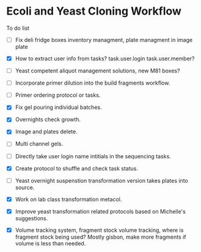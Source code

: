 Ecoli and Yeast Cloning Workflow
===

To do list

- [ ] Fix deli fridge boxes inventory managment, plate managment in image plate
- [x] How to extract user info from tasks?
task.user.login
task.user.member?
- [ ] Yeast competent aliquot management solutions, new M81 boxes?
- [ ] Incorporate primer dilution into the build fragments workflow.
- [ ] Primer ordering protocol or tasks.
- [x] Fix gel pouring individual batches.
- [x] Overnights check growth.
- [x] Image and plates delete.
- [ ] Multi channel gels.
- [ ] Directly take user login name intitials in the sequencing tasks.
- [x] Create protocol to shuffle and check task status.
- [ ] Yeast overnight suspenstion transformation version takes plates into source.
- [x] Work on lab class transformation metacol.
- [x] Improve yeast transformation related protocols based on Michelle's suggestions.
- [x] Volume tracking system, fragment stock volume tracking, where is fragment stock being used? Mostly gisbon, make more fragments if volume is less than needed.

